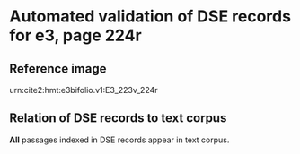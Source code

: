 # Automated validation of DSE records for e3, page 224r



## Reference image

urn:cite2:hmt:e3bifolio.v1:E3_223v_224r



## Relation of DSE records to text corpus

**All** passages indexed in DSE records appear in text corpus.



